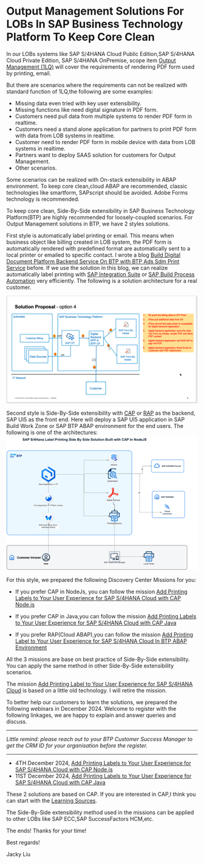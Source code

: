 

# Output Management Solutions For LOBs In SAP Business Technology Platform To Keep Core Clean


In our LOBs systems like SAP S/4HANA Cloud Public Edition,SAP S/4HANA Cloud Private Edition, SAP S/4HANA OnPremise, scope item [Output Management (1LQ)](https://me.sap.com/processnavigator/SolS/EARL_SolS-055/2023-FPS02/SolP/1LQ?region=DE) will cover the requirements of rendering PDF form used by printing, email.


But there are scenarios where the requirements can not be realized with standard function of 1LQ,the following are some examples:

-  Missing data even tried with key user extensibility.
-  Missing functions like need digital signature in PDF form.
-  Customers need pull data from multiple systems to render PDF form in realtime.
-  Customers need a stand alone application for partners to print PDF form with data from LOB systems in realtime.
-  Customer need to render PDF form in mobile device with data from LOB systems in realtime.
-  Partners want to deploy SAAS solution for customers for Output Management.
-  Other scenarios.

Some scenarios can be realized with On-stack extensibility in ABAP environment. To keep core clean,cloud ABAP are recommended, classic technologies like smartform, SAPscript should be avoided. Adobe Forms technology is recommended.


To keep core clean, Side-By-Side extensibility in SAP Business Technology Platform(BTP) are highly recommended for loosely-coupled scenarios. For Output Management solutions in BTP, we have 2 styles solutions.


First style is automatically label printing or email. This means when business object like billing created in LOB system, the PDF form is automatically rendered with predefined format are automatically sent to a local printer or emailed to specific contact. I wrote a blog [Build Digital Document Platform Backend Service On BTP with BTP Ads Sdm Print Service](https://community.sap.com/t5/technology-blogs-by-sap/build-digital-document-platform-backend-service-on-btp-with-btp-ads-sdm/ba-p/13575468) before. If we use the solution in this blog, we can realize automatically label printing with [SAP Integration Suite](https://discovery-center.cloud.sap/protected/index.html#/serviceCatalog/integration-suite?region=all) or [SAP Build Process Automation](https://discovery-center.cloud.sap/protected/index.html#/serviceCatalog/sap-build-process-automation?region=all) very efficiently. The following is a solution architecture for a real customer.

![alt text](image.png)


Second style is Side-By-Side extensibility with [CAP](https://cap.cloud.sap/docs/) or [RAP](https://help.sap.com/docs/ABAP_PLATFORM_NEW/fc4c71aa50014fd1b43721701471913d/289477a81eec4d4e84c0302fb6835035.html?locale=en-US&version=202009.latest) as the backend, SAP UI5 as the front end. Here will deploy a SAP UI5 application in SAP Build Work Zone or SAP BTP ABAP environment for the end users. The following is one of the architectures:
![alt text](LabelCapNode.png)



 For this style, we prepared the following Discovery Center Missions for you:
- If you prefer  CAP in NodeJs, you can follow the mission [Add Printing Labels to Your User Experience for SAP S/4HANA Cloud with CAP Node.js](https://discovery-center.cloud.sap/protected/index.html#/missiondetail/4500/4787/) 

- If you prefer  CAP in Java,you can follow the mission [Add Printing Labels to Your User Experience for SAP S/4HANA Cloud with CAP Java](https://discovery-center.cloud.sap/protected/index.html#/missiondetail/4522/4810/)

- If you prefer RAP(Cloud ABAP),you can follow the mission [Add Printing Label to Your User Experience for SAP S/4HANA Cloud In BTP ABAP Environment](https://discovery-center.cloud.sap/protected/index.html#/missiondetail/4461/4747/)

All the 3 missions are base on best practice of Side-By-Side extensibility.  You can apply the same method in other Side-By-Side extensibility scenarios.

The mission [Add Printing Label to Your User Experience for SAP S/4HANA Cloud](https://discovery-center.cloud.sap/protected/index.html#/missiondetail/3766/3805/) is based on a little old technology. I will retire the mission.




To better help our customers to learn the solutions, we prepared the following webinars in December 2024. Welcome to register with the following linkages, we are happy to explain and answer queries and discuss.  
- - - 
_Little remind: please reach out to your BTP Customer Success Manager to get the CRM ID for your organisation before the register._
- - -

- 4TH December 2024,  [Add Printing Labels to Your User Experience for SAP S/4HANA Cloud with CAP Node.js](https://events.sap.com/apj/adoption-webinar-sap-btp-add-printing-labels-capnodejs-dec-2024/en/home)
- 11ST December 2024, [Add Printing Labels to Your User Experience for SAP S/4HANA Cloud with CAP Java](https://events.sap.com/apj/adoption-webinar-sap-btp-add-printing-labels-cap-dec-2024/en/home)


These 2 solutions are based on CAP. If you are interested in CAP,I think you can start with the [Learning Sources](https://cap.cloud.sap/docs/get-started/learning-sources).


The Side-By-Side extensibility method used in the missions can be applied to other LOBs like SAP ECC,SAP SuccessFactors HCM,etc.

The ends!
Thanks for your time!

Best regards!

Jacky Liu








































